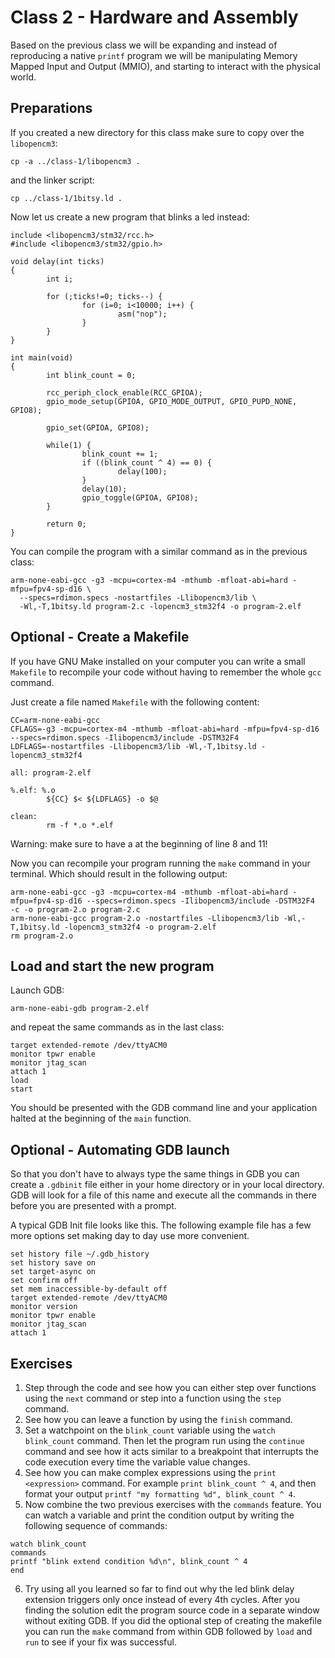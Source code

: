 # Class 2 - Hardware and Assembly

Based on the previous class we will be expanding and instead of reproducing a
native `printf` program we will be manipulating Memory Mapped Input and Output
(MMIO), and starting to interact with the physical world.

## Preparations

If you created a new directory for this class make sure to copy over the
`libopencm3`:
```
cp -a ../class-1/libopencm3 .
```

and the linker script:
```
cp ../class-1/1bitsy.ld .
```

Now let us create a new program that blinks a led instead:
```
include <libopencm3/stm32/rcc.h>
#include <libopencm3/stm32/gpio.h>

void delay(int ticks)
{
        int i;

        for (;ticks!=0; ticks--) {
                for (i=0; i<10000; i++) {
                        asm("nop");
                }
        }
}

int main(void)
{
        int blink_count = 0;

        rcc_periph_clock_enable(RCC_GPIOA);
        gpio_mode_setup(GPIOA, GPIO_MODE_OUTPUT, GPIO_PUPD_NONE, GPIO8);

        gpio_set(GPIOA, GPIO8);

        while(1) {
                blink_count += 1;
                if ((blink_count ^ 4) == 0) {
                        delay(100);
                }
                delay(10);
                gpio_toggle(GPIOA, GPIO8);
        }

        return 0;
}
```

You can compile the program with a similar command as in the previous class:
```
arm-none-eabi-gcc -g3 -mcpu=cortex-m4 -mthumb -mfloat-abi=hard -mfpu=fpv4-sp-d16 \
  --specs=rdimon.specs -nostartfiles -Llibopencm3/lib \
  -Wl,-T,1bitsy.ld program-2.c -lopencm3_stm32f4 -o program-2.elf
```

## Optional - Create a Makefile

If you have GNU Make installed on your computer you can write a small `Makefile`
to recompile your code without having to remember the whole `gcc` command.

Just create a file named `Makefile` with the following content:
```
CC=arm-none-eabi-gcc
CFLAGS=-g3 -mcpu=cortex-m4 -mthumb -mfloat-abi=hard -mfpu=fpv4-sp-d16 --specs=rdimon.specs -Ilibopencm3/include -DSTM32F4
LDFLAGS=-nostartfiles -Llibopencm3/lib -Wl,-T,1bitsy.ld -lopencm3_stm32f4

all: program-2.elf

%.elf: %.o
        ${CC} $< ${LDFLAGS} -o $@

clean:
        rm -f *.o *.elf
```

Warning: make sure to have a <TAB> at the beginning of line 8 and 11!

Now you can recompile your program running the `make` command in your terminal.
Which should result in the following output:
```
arm-none-eabi-gcc -g3 -mcpu=cortex-m4 -mthumb -mfloat-abi=hard -mfpu=fpv4-sp-d16 --specs=rdimon.specs -Ilibopencm3/include -DSTM32F4   -c -o program-2.o program-2.c
arm-none-eabi-gcc program-2.o -nostartfiles -Llibopencm3/lib -Wl,-T,1bitsy.ld -lopencm3_stm32f4 -o program-2.elf
rm program-2.o
```

## Load and start the new program

Launch GDB:
```
arm-none-eabi-gdb program-2.elf
```
and repeat the same commands as in the last class:
```
target extended-remote /dev/ttyACM0
monitor tpwr enable
monitor jtag_scan
attach 1
load
start
```

You should be presented with the GDB command line and your application halted
at the beginning of the `main` function.

## Optional - Automating GDB launch

So that you don't have to always type the same things in GDB you can create a
`.gdbinit` file either in your home directory or in your local directory. GDB
will look for a file of this name and execute all the commands in there before
you are presented with a prompt.

A typical GDB Init file looks like this. The following example file has a few
more options set making day to day use more convenient.
```
set history file ~/.gdb_history
set history save on
set target-async on
set confirm off
set mem inaccessible-by-default off
target extended-remote /dev/ttyACM0
monitor version
monitor tpwr enable
monitor jtag_scan
attach 1
```

## Exercises

1. Step through the code and see how you can either step over functions using
the `next` command or step into a function using the `step` command.
2. See how you can leave a function by using the `finish` command.
3. Set a watchpoint on the `blink_count` variable using the `watch blink_count`
command. Then let the program run using the `continue` command and see how it
acts similar to a breakpoint that interrupts the code execution every time the
variable value changes.
4. See how you can make complex expressions using the `print <expression>`
command. For example `print blink_count ^ 4`, and then format your output
`printf "my formatting %d", blink_count ^ 4`.
5. Now combine the two previous exercises with the `commands` feature. You can
watch a variable and print the condition output by writing the following
sequence of commands:
```
watch blink_count
commands
printf "blink extend condition %d\n", blink_count ^ 4
end
```
6. Try using all you learned so far to find out why the led blink delay
extension triggers only once instead of every 4th cycles. After you finding
the solution edit the program source code in a separate window without exiting
GDB. If you did the optional step of creating the makefile you can run the
`make` command from within GDB followed by `load` and `run` to see if your fix
was successful.
